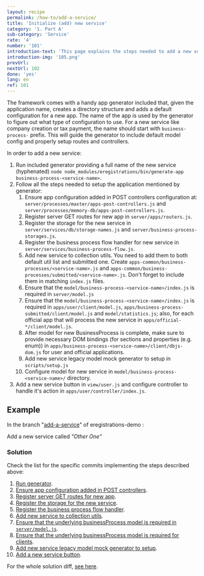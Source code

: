 ```yaml
---
layout: recipe
permalink: /how-to/add-a-service/
title: 'Initialize (add) new service'
category: '1. Part A'
sub-category: 'Service'
rate: '4'
number: '101'
introduction-text: 'This page explains the steps needed to add a new service to the application. This covers running included app generator and configuring steps needed to fully set up a service. The further service configuration, like adding section and payments, is not covered here.'
introduction-img: '105.png'
prevUrl:
nextUrl: 102
done: 'yes'
lang: en
ref: 101
---
```


The framework comes with a handy app generator included that, given the application name, creates a directory structure and adds a default configuration for a new app. The name of the app is used by the generator to figure out what type of configuration to use. For a new service like company creation or tax payment, the name should start with `business-process-` prefix. This will guide the generator to include default model config and properly setup routes and controllers.

In order to add a new service:

1. Run included generator providing a full name of the new service (hyphenated) `node node_modules/eregistrations/bin/generate-app business-process-<service-name>`.
2. Follow all the steps needed to setup the application mentioned by generator:
    1. Ensure app configuration added in POST controllers configuration at: `server/processes/master/apps-post-controllers.js` and `server/processes/memory-db/apps-post-controllers.js`.
    2. Register server GET routes for new app in `server/apps/routers.js`.
    3. Register the storage for the new service in `server/services/db/storage-names.js` and `server/business-process-storages.js`.
    4. Register the business process flow handler for new service in `server/services/business-process-flow.js`.
    5. Add new service to collection utils. You need to add them to both default util list and submitted one. Create `apps-common/business-processes/<service-name>.js` and `apps-common/business-processes/submitted/<service-name>.js`. Don't forget to include them in matching `index.js` files.
    6. Ensure that the `model/business-process-<service-name>/index.js` is required in `server/model.js`
    7. Ensure that the `model/business-process-<service-name>/index.js` is required in `apps/user/client/model.js`, `apps/business-process-submitted/client/model.js` and `model/statistics.js`; also, for each official app that will process the new service in `apps/official-*/client/model.js`.
    8. After model for new BusinessProcess is complete, make sure to provide necessary DOM bindings (for sections and properties (e.g. enum)) in `apps/business-process-<service-name>/client/dbjs-dom.js` for user and official applications.
    9. Add new service legacy model mock generator to setup in `scripts/setup.js`
    10. Configure model for new service in `model/business-process-<service-name>/` directory.
3. Add a new service button in `view/user.js` and configure controller to handle it's action in `apps/user/controller/index.js`.

## Example

In the branch "[add-a-service](https://github.com/egovernment/eregistrations-demo/tree/add-a-service)" of eregistrations-demo :

Add a new service called *"Other One"*

### Solution

Check the list for the specific commits implementing the steps described above:

1. [Run generator](https://github.com/egovernment/eregistrations-demo/commit/b9377da25b530ce5c5531726c02285e62d6af9aa).
2. [Ensure app configuration added in POST controllers](https://github.com/egovernment/eregistrations-demo/commit/b2483c91993d3411962900285682e62186b1949a).
3. [Register server GET routes for new app](https://github.com/egovernment/eregistrations-demo/commit/c5d5b34bfa5c6d9f7fe1d5a1196eed4dccd9b09d).
4. [Register the storage for the new service](https://github.com/egovernment/eregistrations-demo/commit/c44bb93e58964892f0c4e1c6a8ebbb57d1a20e9e).
5. [Register the business process flow handler](https://github.com/egovernment/eregistrations-demo/commit/a3fe04c7df15eb94b609f2898446ec85a9b6cda4).
6. [Add new service to collection utils](https://github.com/egovernment/eregistrations-demo/commit/46ba5964c296d4a41d74e221cc1a8a58833c94c6).
7. [Ensure that the underlying businessProcess model is required in `server/model.js`](https://github.com/egovernment/eregistrations-demo/commit/3120cb90cb5470c3445cf230b8a1aec91c7eb1f7).
8. [Ensure that the underlying businessProcess model is required for clients](https://github.com/egovernment/eregistrations-demo/commit/c1c76fa2f3e89ba99649937cd4809be892499cd3).
9. [Add new service legacy model mock generator to setup](https://github.com/egovernment/eregistrations-demo/commit/add5a10a2c73f918899d54532fd458de57bd2704).
10. [Add a new service button](https://github.com/egovernment/eregistrations-demo/commit/17efc0edd97bfc4b85b1e61f1ff2b628d9f483e1).

For the whole solution diff, [see here](https://github.com/egovernment/eregistrations-demo/compare/add-a-service...add-a-service-solution#files).
